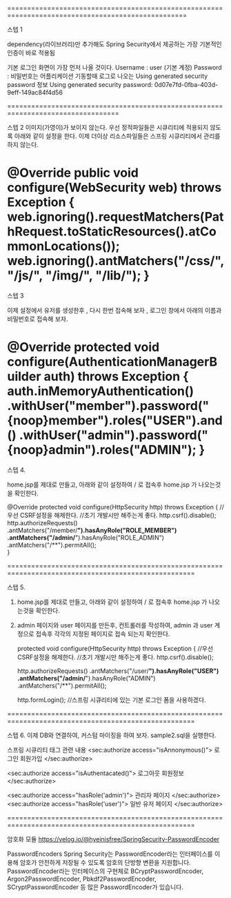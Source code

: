 ===================================================================================================

스텝 1

dependency(라이브러리)만 추가해도 Spring Security에서 제공하는 가장 기본적인 인증이 바로 적용됨

기본 로그인 화면이 가장 먼저 나올 것이다.
Username : user (기본 계정)
Password : 비밀번호는 어플리케이션 기동할때 로그로 나오는 Using generated security password 정보
Using generated security password: 0d07e7fd-0fba-403d-9eff-149ac84f4d56


==================================================================================

스텝 2
   이미지(가영이)가 보이지 않는다.
   우선 정적파일들은 시큐리티에 적용되지 않도록 아래와 같이 설정을 한다.
   이제 더이상 리소스파일들은 스프링 시큐리티에서 관리를 하지 않는다.   

   @Override
   public void configure(WebSecurity web) throws Exception {
      web.ignoring().requestMatchers(PathRequest.toStaticResources().atCommonLocations());
      web.ignoring().antMatchers("/css/**", "/js/**", "/img/**", "/lib/**");
   }
=====================================================================================================

스텝 3

이제 설정에서 유저를 생성한후 , 다시 한번 접속해 보자 , 로그인 창에서 아래의 이름과 비밀번호로 접속해 보자.

   @Override
   protected void configure(AuthenticationManagerBuilder auth) throws Exception {
       auth.inMemoryAuthentication()
               .withUser("member").password("{noop}member").roles("USER").and()
               .withUser("admin").password("{noop}admin").roles("ADMIN");
   }
===================================================================================================

스텝 4.

home.jsp를 제대로 만들고, 아래와 같이 설정하여 / 로 접속후 home.jsp 가 나오는것을 확인한다.

   @Override
   protected void configure(HttpSecurity http) throws Exception {
      //우선 CSRF설정을 해제한다.
      //초기 개발시만 해주는게 좋다.
      http.csrf().disable();      
      http.authorizeRequests()
      .antMatchers("/member/**").hasAnyRole("ROLE_MEMBER") 
      .antMatchers("/admin/**").hasAnyRole("ROLE_ADMIN")
      .antMatchers("/**").permitAll();      
   }
   
=====================================================================================================

스텝 5.

1. home.jsp를 제대로 만들고, 아래와 같이 설정하여 / 로 접속후 home.jsp 가 나오는것을 확인한다.
2. admin 페이지와 user 페이지를 만든후, 컨트롤러를 작성하여, admin 과 user 계정으로 접속후 각각의 지정된 페이지로 접속 되는지 확인한다.

   protected void configure(HttpSecurity http) throws Exception {
      //우선 CSRF설정을 해제한다.
      //초기 개발시만 해주는게 좋다.
      http.csrf().disable();
      
      http.authorizeRequests()
      .antMatchers("/user/**").hasAnyRole("USER") 
      .antMatchers("/admin/**").hasAnyRole("ADMIN")
      .antMatchers("/**").permitAll();
      
      http.formLogin(); //스프링 시큐리티에 있는 기본 로그인 폼을 사용하겠다.
      
=====================================================================================================

스텝 6. 이제 DB와 연결하여, 커스텀 마이징을 하여 보자.
sample2.sql을 실행한다.

스프링 시큐리티 태그 관련 내용
   <sec:authorize access="isAnnonymous()">
      로그인
      회원가입
   </sec:authorize>
   
   <sec:authorize access="isAuthentacated()">
      로그아웃
      회원정보
   </sec:authorize>
   
   <sec:authorize access="hasRole('admin')">
      관리자 페이지
   </sec:authorize> 
   <sec:authorize access="hasRole('user')">
      일반 유저 페이지
   </sec:authorize> 

=====================================================================================================

암호화 모듈
https://velog.io/@hyeinisfree/SpringSecurity-PasswordEncoder

PasswordEncoders
Spring Security는 PasswordEncoder라는 인터페이스를 이용해 암호가 안전하게 저장될 수 있도록 암호의 단방향 변환을 지원합니다. 
PasswordEncoder라는 인터페이스의 구현체로 
BCryptPasswordEncoder, Argon2PasswordEncoder, Pbkdf2PasswordEncoder, SCryptPasswordEncoder 등 많은 
PasswordEncoder가 있습니다.


   


